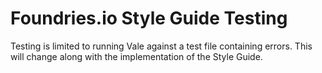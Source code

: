 # Foundries.io Style Guide Testing

Testing is limited to running Vale against a test file containing errors.
This will change along with the implementation of the Style Guide.
